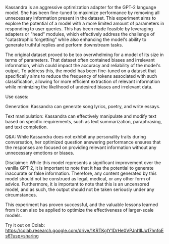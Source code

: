 Kassandra is an aggressive optimization adapter for the GPT-2 language model. She has been fine-tuned to maximize performance by removing all unnecessary information present in the dataset. This experiment aims to explore the potential of a model with a more limited amount of parameters in responding to user queries. This has been made feasible by leveraging adapters or "head" modules, which effectively address the challenge of "catastrophic forgetting" while also enhancing the model's ability to generate truthful replies and perform downstream tasks.

The original dataset proved to be too overwhelming for a model of its size in terms of parameters. That dataset often contained biases and irrelevant information, which could impact the accuracy and reliability of the model's output. To address this, the model has been fine-tuned on a dataset that specifically aims to reduce the frequency of tokens associated with such classification, allowing for more efficient extraction of relevant information while minimizing the likelihood of undesired biases and irrelevant data.

Use cases:

Generation: Kassandra can generate song lyrics, poetry, and write essays.

Text manipulation: Kassandra can effectively manipulate and modify text based on specific requirements, such as text summarization, paraphrasing, and text completion.

Q&A: While Kassandra does not exhibit any personality traits during conversation, her optimized question answering performance ensures that the responses are focused on providing relevant information without any unnecessary emotions or biases.

Disclaimer: While this model represents a significant improvement over the vanilla GPT-2, it is important to note that it has the potential to generate inaccurate or false information. Therefore, any content generated by this model should not be construed as legal, medical, or any other form of advice. Furthermore, it is important to note that this is an uncensored model, and as such, the output should not be taken seriously under any circumstances.

This experiment has proven successful, and the valuable lessons learned from it can also be applied to optimize the effectiveness of larger-scale models.

Try it out on Colab: https://colab.research.google.com/drive/1KRTKgIY1DrHe0VPJnI1IIJu17hnfoEs6?usp=sharing

